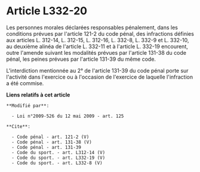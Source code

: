 # Article L332-20

Les personnes morales déclarées responsables pénalement, dans les conditions prévues par l'article 121-2 du code pénal, des
infractions définies aux articles L. 312-14, L. 312-15, L. 312-16, L. 332-8, L. 332-9 et L. 332-10, au deuxième alinéa de
l'article L. 332-11 et à l'article L. 332-19 encourent, outre l'amende suivant les modalités prévues par l'article 131-38 du
code pénal, les peines prévues par l'article 131-39 du même code.

L'interdiction mentionnée au 2° de l'article 131-39 du code pénal porte sur l'activité dans l'exercice ou à l'occasion de
l'exercice de laquelle l'infraction a été commise.

**Liens relatifs à cet article**

	**Modifié par**:

	  - Loi n°2009-526 du 12 mai 2009 - art. 125

	**Cite**:

	  - Code pénal - art. 121-2 (V)
	  - Code pénal - art. 131-38 (V)
	  - Code pénal - art. 131-39
	  - Code du sport. - art. L312-14 (V)
	  - Code du sport. - art. L332-19 (V)
	  - Code du sport. - art. L332-8 (V)

